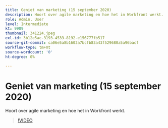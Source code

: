 ```yaml
---
title: Geniet van marketing (15 september 2020)
description: Hoort over agile marketing en hoe het in Workfront werkt. (Tussen 60 en 160 tekens)
role: Admin, User
level: Intermediate
kt: 9989
thumbnail: 341224.jpeg
exl-id: 3b12e5ac-3193-4533-8192-e156777fb517
source-git-commit: ca06e5a8b1602a7bcfb83a43f529680a5a96bacf
workflow-type: tm+mt
source-wordcount: '0'
ht-degree: 0%

---
```


# Geniet van marketing (15 september 2020)

Hoort over agile marketing en hoe het in Workfront werkt.

>[!VIDEO](https://video.tv.adobe.com/v/341224/?quality=12&learn=on)
